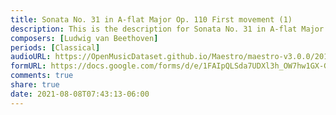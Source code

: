 ```yaml
---
title: Sonata No. 31 in A-flat Major Op. 110 First movement (1)
description: This is the description for Sonata No. 31 in A-flat Major Op. 110 First movement by Ludwig van Beethoven
composers: [Ludwig van Beethoven]
periods: [Classical]
audioURL: https://OpenMusicDataset.github.io/Maestro/maestro-v3.0.0/2011/MIDI-Unprocessed_14_R1_2011_MID--AUDIO_R1-D6_03_Track03_wav.midi
formURL: https://docs.google.com/forms/d/e/1FAIpQLSda7UDXl3h_OW7hw1GX-Giu_g4BGTHNUJlenu5dPGg2NxFQ5A/viewform
comments: true
share: true
date: 2021-08-08T07:43:13-06:00
---
```


